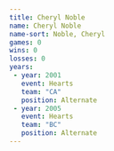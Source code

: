 ```yaml
---
title: Cheryl Noble
name: Cheryl Noble
name-sort: Noble, Cheryl
games: 0
wins: 0
losses: 0
years:
 - year: 2001
   event: Hearts
   team: "CA"
   position: Alternate
 - year: 2005
   event: Hearts
   team: "BC"
   position: Alternate
---
```


